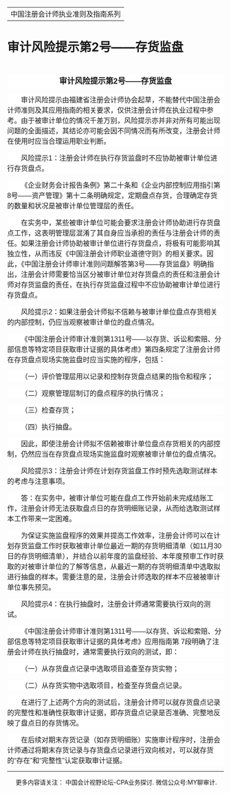 ﻿<!DOCTYPE HTML PUBLIC "-//W3C//DTD HTML 4.0 Transitional//EN">
<HTML xmlns:o = "urn:schemas-microsoft-com:office:office"><HEAD><TITLE>审计风险提示第2号——存货监盘</TITLE>
<META content="text/html; charset=gb2312" http-equiv=Content-Type>
<META name=GENERATOR content="MSHTML 11.00.10570.1001"><LINK rel=stylesheet 
href="_template.css"></HEAD>
<BODY>
<DIV id=nsbanner>
<DIV id=bannerrow1>
<TABLE class=bannerparthead>
  <TBODY>
  <TR id=hdr>
    <TD class=runninghead noWrap>中国注册会计师执业准则及指南系列</TD></TR></TBODY></TABLE></DIV>
<DIV id=titlerow>
<H1 class=dtH1>审计风险提示第2号——存货监盘 </H1></DIV></DIV>
<DIV id=nstext><BR>
<P class=cntitle 
style="BACKGROUND: white; TEXT-ALIGN: center; MARGIN: 7.5pt 0cm 0pt; LINE-HEIGHT: 22.5pt" 
align=center><B><SPAN 
style='FONT-SIZE: 13.5pt; FONT-FAMILY: "微软雅黑",sans-serif'>审计风险提示第<SPAN 
lang=EN-US>2</SPAN>号——存货监盘<SPAN lang=EN-US><o:p></o:p></SPAN></SPAN></B></P>
<P class=doc-a 
style="BOX-SIZING: border-box; BACKGROUND: white; WORD-SPACING: 0px; ORPHANS: 2; WIDOWS: 2; MARGIN: 11.25pt 0cm 0pt; TEXT-INDENT: 24pt; font-variant-ligatures: normal; font-variant-caps: normal; -webkit-text-stroke-width: 0px; text-decoration-style: initial; text-decoration-color: initial"><SPAN 
style='FONT-FAMILY: "微软雅黑",sans-serif'><FONT 
size=3>审计风险提示由福建省注册会计师协会起草，不能替代中国注册会计师准则及其应用指南的相关要求，仅供注册会计师在执业过程中参考。由于被审计单位的情况千差万别，风险提示亦并非对所有可能出现问题的全面描述，其结论亦可能会因不同情况而有所改变，注册会计师在使用时应当合理运用职业判断。<SPAN 
lang=EN-US><o:p></o:p></SPAN></FONT></SPAN></P>
<P class=doc-a 
style="BOX-SIZING: border-box; BACKGROUND: white; WORD-SPACING: 0px; ORPHANS: 2; WIDOWS: 2; MARGIN: 11.25pt 0cm 0pt; TEXT-INDENT: 24pt; font-variant-ligatures: normal; font-variant-caps: normal; -webkit-text-stroke-width: 0px; text-decoration-style: initial; text-decoration-color: initial"><SPAN 
style='FONT-FAMILY: "微软雅黑",sans-serif'><FONT size=3>风险提示<SPAN 
lang=EN-US>1</SPAN>：注册会计师在执行存货监盘时不应协助被审计单位进行存货盘点。<SPAN 
lang=EN-US><o:p></o:p></SPAN></FONT></SPAN></P>
<P class=doc-a 
style="BOX-SIZING: border-box; BACKGROUND: white; WORD-SPACING: 0px; ORPHANS: 2; WIDOWS: 2; MARGIN: 11.25pt 0cm 0pt; TEXT-INDENT: 24pt; font-variant-ligatures: normal; font-variant-caps: normal; -webkit-text-stroke-width: 0px; text-decoration-style: initial; text-decoration-color: initial"><SPAN 
style='FONT-FAMILY: "微软雅黑",sans-serif'><FONT 
size=3>《企业财务会计报告条例》第二十条和《企业内部控制应用指引第<SPAN 
lang=EN-US>8</SPAN>号——资产管理》第十二条明确规定，定期盘点存货，合理确定存货的数量和状况是被审计单位管理层的责任。<SPAN 
lang=EN-US><o:p></o:p></SPAN></FONT></SPAN></P>
<P class=doc-a 
style="BOX-SIZING: border-box; BACKGROUND: white; WORD-SPACING: 0px; ORPHANS: 2; WIDOWS: 2; MARGIN: 11.25pt 0cm 0pt; TEXT-INDENT: 24pt; font-variant-ligatures: normal; font-variant-caps: normal; -webkit-text-stroke-width: 0px; text-decoration-style: initial; text-decoration-color: initial"><A 
style="BOX-SIZING: border-box" name=No5></A><SPAN 
style='FONT-FAMILY: "微软雅黑",sans-serif'><FONT 
size=3>在实务中，某些被审计单位可能会要求注册会计师协助进行存货盘点工作，这表明管理层混淆了其自身应当承担的责任与注册会计师的责任。如果注册会计师协助被审计单位进行存货盘点，将极有可能影响其独立性，从而违反《中国注册会计师职业道德守则》的相关要求。因此，《中国注册会计师审计准则问题解答第<SPAN 
lang=EN-US>3</SPAN>号——存货监盘》明确指出，注册会计师需要恰当区分被审计单位对存货盘点的责任和注册会计师对存货监盘的责任，在执行存货监盘过程中不应协助被审计单位进行存货盘点。<SPAN 
lang=EN-US><o:p></o:p></SPAN></FONT></SPAN></P>
<P class=doc-a 
style="BOX-SIZING: border-box; BACKGROUND: white; WORD-SPACING: 0px; ORPHANS: 2; WIDOWS: 2; MARGIN: 11.25pt 0cm 0pt; TEXT-INDENT: 24pt; font-variant-ligatures: normal; font-variant-caps: normal; -webkit-text-stroke-width: 0px; text-decoration-style: initial; text-decoration-color: initial"><A 
style="BOX-SIZING: border-box" name=No6></A><SPAN 
style='FONT-FAMILY: "微软雅黑",sans-serif'><FONT size=3>风险提示<SPAN 
lang=EN-US>2</SPAN>：如果注册会计师拟不信赖与被审计单位盘点存货相关的内部控制，仍应当观察被审计单位的盘点情况。<SPAN 
lang=EN-US><o:p></o:p></SPAN></FONT></SPAN></P>
<P class=doc-a 
style="BOX-SIZING: border-box; BACKGROUND: white; WORD-SPACING: 0px; ORPHANS: 2; WIDOWS: 2; MARGIN: 11.25pt 0cm 0pt; TEXT-INDENT: 24pt; font-variant-ligatures: normal; font-variant-caps: normal; -webkit-text-stroke-width: 0px; text-decoration-style: initial; text-decoration-color: initial"><SPAN 
style='FONT-FAMILY: "微软雅黑",sans-serif'><FONT size=3>《中国注册会计师审计准则第<SPAN 
lang=EN-US>1311</SPAN>号——以存货、诉讼和索赔、分部信息等特定项目获取审计证据的具体考虑》第四条规定了注册会计师在存货盘点现场实施监盘时应当实施的程序，包括：<SPAN 
lang=EN-US><o:p></o:p></SPAN></FONT></SPAN></P>
<P class=doc-a 
style="BOX-SIZING: border-box; BACKGROUND: white; WORD-SPACING: 0px; ORPHANS: 2; WIDOWS: 2; MARGIN: 11.25pt 0cm 0pt; TEXT-INDENT: 24pt; font-variant-ligatures: normal; font-variant-caps: normal; -webkit-text-stroke-width: 0px; text-decoration-style: initial; text-decoration-color: initial"><A 
style="BOX-SIZING: border-box" name=No8_D1></A><SPAN 
style='FONT-FAMILY: "微软雅黑",sans-serif'><FONT 
size=3>（一）评价管理层用以记录和控制存货盘点结果的指令和程序；<SPAN 
lang=EN-US><o:p></o:p></SPAN></FONT></SPAN></P>
<P class=doc-a 
style="BOX-SIZING: border-box; BACKGROUND: white; WORD-SPACING: 0px; ORPHANS: 2; WIDOWS: 2; MARGIN: 11.25pt 0cm 0pt; TEXT-INDENT: 24pt; font-variant-ligatures: normal; font-variant-caps: normal; -webkit-text-stroke-width: 0px; text-decoration-style: initial; text-decoration-color: initial"><A 
style="BOX-SIZING: border-box" name=No9_D2></A><SPAN 
style='FONT-FAMILY: "微软雅黑",sans-serif'><FONT size=3>（二）观察管理层制订的盘点程序的执行情况；<SPAN 
lang=EN-US><o:p></o:p></SPAN></FONT></SPAN></P>
<P class=doc-a 
style="BOX-SIZING: border-box; BACKGROUND: white; WORD-SPACING: 0px; ORPHANS: 2; WIDOWS: 2; MARGIN: 11.25pt 0cm 0pt; TEXT-INDENT: 24pt; font-variant-ligatures: normal; font-variant-caps: normal; -webkit-text-stroke-width: 0px; text-decoration-style: initial; text-decoration-color: initial"><A 
style="BOX-SIZING: border-box" name=No10_D3></A><SPAN 
style='FONT-FAMILY: "微软雅黑",sans-serif'><FONT size=3>（三）检查存货；<SPAN 
lang=EN-US><o:p></o:p></SPAN></FONT></SPAN></P>
<P class=doc-a 
style="BOX-SIZING: border-box; BACKGROUND: white; WORD-SPACING: 0px; ORPHANS: 2; WIDOWS: 2; MARGIN: 11.25pt 0cm 0pt; TEXT-INDENT: 24pt; font-variant-ligatures: normal; font-variant-caps: normal; -webkit-text-stroke-width: 0px; text-decoration-style: initial; text-decoration-color: initial"><A 
style="BOX-SIZING: border-box" name=No11_D4></A><SPAN 
style='FONT-FAMILY: "微软雅黑",sans-serif'><FONT size=3>（四）执行抽盘。<SPAN 
lang=EN-US><o:p></o:p></SPAN></FONT></SPAN></P>
<P class=doc-a 
style="BOX-SIZING: border-box; BACKGROUND: white; WORD-SPACING: 0px; ORPHANS: 2; WIDOWS: 2; MARGIN: 11.25pt 0cm 0pt; TEXT-INDENT: 24pt; font-variant-ligatures: normal; font-variant-caps: normal; -webkit-text-stroke-width: 0px; text-decoration-style: initial; text-decoration-color: initial"><A 
style="BOX-SIZING: border-box" name=No12></A><SPAN 
style='FONT-FAMILY: "微软雅黑",sans-serif'><FONT 
size=3>因此，即使注册会计师拟不信赖被审计单位盘点存货相关的内部控制，仍然应当在存货盘点现场实施监盘时观察被审计单位的盘点情况。<SPAN 
lang=EN-US><o:p></o:p></SPAN></FONT></SPAN></P>
<P class=doc-a 
style="BOX-SIZING: border-box; BACKGROUND: white; WORD-SPACING: 0px; ORPHANS: 2; WIDOWS: 2; MARGIN: 11.25pt 0cm 0pt; TEXT-INDENT: 24pt; font-variant-ligatures: normal; font-variant-caps: normal; -webkit-text-stroke-width: 0px; text-decoration-style: initial; text-decoration-color: initial"><A 
style="BOX-SIZING: border-box" name=No13></A><SPAN 
style='FONT-FAMILY: "微软雅黑",sans-serif'><FONT size=3>风险提示<SPAN 
lang=EN-US>3</SPAN>：注册会计师在计划存货监盘工作时预先选取测试样本的考虑与注意事项。<SPAN 
lang=EN-US><o:p></o:p></SPAN></FONT></SPAN></P>
<P class=doc-a 
style="BOX-SIZING: border-box; BACKGROUND: white; WORD-SPACING: 0px; ORPHANS: 2; WIDOWS: 2; MARGIN: 11.25pt 0cm 0pt; TEXT-INDENT: 24pt; font-variant-ligatures: normal; font-variant-caps: normal; -webkit-text-stroke-width: 0px; text-decoration-style: initial; text-decoration-color: initial"><A 
style="BOX-SIZING: border-box" name=No14></A><SPAN 
style='FONT-FAMILY: "微软雅黑",sans-serif'><FONT 
size=3>答：在实务中，被审计单位可能在盘点工作开始前未完成结账工作，注册会计师无法获取盘点日的存货明细账记录，从而给选取测试样本工作带来一定困难。<SPAN 
lang=EN-US><o:p></o:p></SPAN></FONT></SPAN></P>
<P class=doc-a 
style="BOX-SIZING: border-box; BACKGROUND: white; WORD-SPACING: 0px; ORPHANS: 2; WIDOWS: 2; MARGIN: 11.25pt 0cm 0pt; TEXT-INDENT: 24pt; font-variant-ligatures: normal; font-variant-caps: normal; -webkit-text-stroke-width: 0px; text-decoration-style: initial; text-decoration-color: initial"><A 
style="BOX-SIZING: border-box" name=No15></A><SPAN 
style='FONT-FAMILY: "微软雅黑",sans-serif'><FONT 
size=3>为保证实施监盘程序的效果并提高工作效率，注册会计师可以在计划存货监盘工作时获取被审计单位最近一期的存货明细清单（如<SPAN 
lang=EN-US>11</SPAN>月<SPAN 
lang=EN-US>30</SPAN>日的存货明细清单），并结合以前年度的监盘经验、本年度预审工作时获取的对被审计单位的了解等信息，从最近一期的存货明细清单中选取拟进行抽盘的样本。需要注意的是，注册会计师选取的样本不应被被审计单位事先预见。<SPAN 
lang=EN-US><o:p></o:p></SPAN></FONT></SPAN></P>
<P class=doc-a 
style="BOX-SIZING: border-box; BACKGROUND: white; WORD-SPACING: 0px; ORPHANS: 2; WIDOWS: 2; MARGIN: 11.25pt 0cm 0pt; TEXT-INDENT: 24pt; font-variant-ligatures: normal; font-variant-caps: normal; -webkit-text-stroke-width: 0px; text-decoration-style: initial; text-decoration-color: initial"><A 
style="BOX-SIZING: border-box" name=No16></A><SPAN 
style='FONT-FAMILY: "微软雅黑",sans-serif'><FONT size=3>风险提示<SPAN 
lang=EN-US>4</SPAN>：在执行抽盘时，注册会计师通常需要执行双向的测试。<SPAN 
lang=EN-US><o:p></o:p></SPAN></FONT></SPAN></P>
<P class=doc-a 
style="BOX-SIZING: border-box; BACKGROUND: white; WORD-SPACING: 0px; ORPHANS: 2; WIDOWS: 2; MARGIN: 11.25pt 0cm 0pt; TEXT-INDENT: 24pt; font-variant-ligatures: normal; font-variant-caps: normal; -webkit-text-stroke-width: 0px; text-decoration-style: initial; text-decoration-color: initial"><A 
style="BOX-SIZING: border-box" name=No17></A><SPAN 
style='FONT-FAMILY: "微软雅黑",sans-serif'><FONT size=3>《中国注册会计师审计准则第<SPAN 
lang=EN-US>1311</SPAN>号——以存货、诉讼和索赔、分部信息等特定项目获取审计证据的具体考虑》应用指南第<SPAN lang=EN-US> 
7</SPAN>段明确了注册会计师在执行抽盘时，通常需要执行双向的测试，即：<SPAN 
lang=EN-US><o:p></o:p></SPAN></FONT></SPAN></P>
<P class=doc-a 
style="BOX-SIZING: border-box; BACKGROUND: white; WORD-SPACING: 0px; ORPHANS: 2; WIDOWS: 2; MARGIN: 11.25pt 0cm 0pt; TEXT-INDENT: 24pt; font-variant-ligatures: normal; font-variant-caps: normal; -webkit-text-stroke-width: 0px; text-decoration-style: initial; text-decoration-color: initial"><A 
style="BOX-SIZING: border-box" name=No18_D1></A><SPAN 
style='FONT-FAMILY: "微软雅黑",sans-serif'><FONT size=3>（一）从存货盘点记录中选取项目追查至存货实物；<SPAN 
lang=EN-US><o:p></o:p></SPAN></FONT></SPAN></P>
<P class=doc-a 
style="BOX-SIZING: border-box; BACKGROUND: white; WORD-SPACING: 0px; ORPHANS: 2; WIDOWS: 2; MARGIN: 11.25pt 0cm 0pt; TEXT-INDENT: 24pt; font-variant-ligatures: normal; font-variant-caps: normal; -webkit-text-stroke-width: 0px; text-decoration-style: initial; text-decoration-color: initial"><A 
style="BOX-SIZING: border-box" name=No19_D2></A><SPAN 
style='FONT-FAMILY: "微软雅黑",sans-serif'><FONT 
size=3>（二）从存货实物中选取项目，检查至存货盘点记录。<SPAN 
lang=EN-US><o:p></o:p></SPAN></FONT></SPAN></P>
<P class=doc-a 
style="BOX-SIZING: border-box; BACKGROUND: white; WORD-SPACING: 0px; ORPHANS: 2; WIDOWS: 2; MARGIN: 11.25pt 0cm 0pt; TEXT-INDENT: 24pt; font-variant-ligatures: normal; font-variant-caps: normal; -webkit-text-stroke-width: 0px; text-decoration-style: initial; text-decoration-color: initial"><A 
style="BOX-SIZING: border-box" name=No20></A><SPAN 
style='FONT-FAMILY: "微软雅黑",sans-serif'><FONT 
size=3>在进行了上述两个方向的测试后，注册会计师可以就存货盘点记录的完整性和准确性获取审计证据，即存货盘点记录是否准确、完整地反映了盘点日的存货情况。<SPAN 
lang=EN-US><o:p></o:p></SPAN></FONT></SPAN></P>
<P class=doc-a 
style="BOX-SIZING: border-box; BACKGROUND: white; WORD-SPACING: 0px; ORPHANS: 2; WIDOWS: 2; MARGIN: 11.25pt 0cm 0pt; TEXT-INDENT: 24pt; font-variant-ligatures: normal; font-variant-caps: normal; -webkit-text-stroke-width: 0px; text-decoration-style: initial; text-decoration-color: initial"><A 
style="BOX-SIZING: border-box" name=No21></A><SPAN 
style='FONT-FAMILY: "微软雅黑",sans-serif'><FONT 
size=3>在后续对期末存货记录（如存货明细账）实施审计程序时，注册会计师通过将期末存货记录与存货盘点记录进行双向核对，可以就存货的“存在”和“完整性”认定获取审计证据。</FONT><SPAN 
lang=EN-US><o:p></o:p></SPAN></SPAN></P>
<P>
<HR>

<P></P></DIV>
<DIV class=footer>
<P>&nbsp;&nbsp;&nbsp;&nbsp;&nbsp;更多内容请关注： 中国会计视野论坛-CPA业务探讨. 
微信公众号:MY聊审计.</P></DIV></BODY></HTML>
